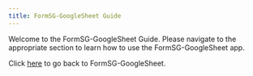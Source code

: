 ```yaml
---
title: FormSG-GoogleSheet Guide
---
```


Welcome to the FormSG-GoogleSheet Guide. Please navigate to the appropriate section to learn how to use the FormSG-GoogleSheet app.

Click [here](https://sub.mainProjectUrl/) to go back to FormSG-GoogleSheet.